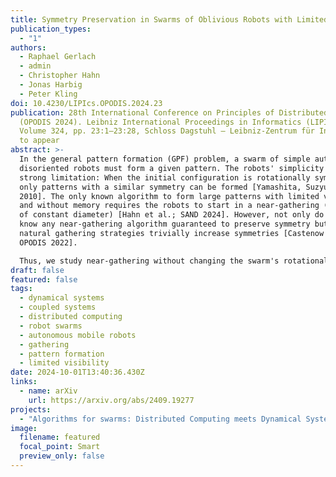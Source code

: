 ```yaml
---
title: Symmetry Preservation in Swarms of Oblivious Robots with Limited Visibility
publication_types:
  - "1"
authors:
  - Raphael Gerlach
  - admin
  - Christopher Hahn
  - Jonas Harbig
  - Peter Kling
doi: 10.4230/LIPIcs.OPODIS.2024.23
publication: 28th International Conference on Principles of Distributed Systems
  (OPODIS 2024). Leibniz International Proceedings in Informatics (LIPIcs),
  Volume 324, pp. 23:1–23:28, Schloss Dagstuhl – Leibniz-Zentrum für Informatik,
  to appear
abstract: >-
  In the general pattern formation (GPF) problem, a swarm of simple autonomous,
  disoriented robots must form a given pattern. The robots' simplicity imply a
  strong limitation: When the initial configuration is rotationally symmetric,
  only patterns with a similar symmetry can be formed [Yamashita, Suzyuki; TCS
  2010]. The only known algorithm to form large patterns with limited visibility
  and without memory requires the robots to start in a near-gathering (a swarm
  of constant diameter) [Hahn et al.; SAND 2024]. However, not only do we not
  know any near-gathering algorithm guaranteed to preserve symmetry but most
  natural gathering strategies trivially increase symmetries [Castenow et al.;
  OPODIS 2022].

  Thus, we study near-gathering without changing the swarm's rotational symmetry for disoriented, oblivious robots with limited visibility (the OBLOT-model, see [Flocchini et al.; 2019]). We introduce a technique based on the theory of dynamical systems to analyze how a given algorithm affects symmetry and provide sufficient conditions for symmetry preservation. Until now, it was unknown whether the considered OBLOT-model allows for any non-trivial algorithm that always preserves symmetry. Our first result shows that a variant of Go-to-the-Average always preserves symmetry but may sometimes lead to multiple, unconnected near-gathering clusters. Our second result is a symmetry-preserving near-gathering algorithm that works on swarms with a convex boundary (the outer boundary of the unit disc graph) and without holes (circles of diameter 1 inside the boundary without any robots). 
draft: false
featured: false
tags:
  - dynamical systems
  - coupled systems
  - distributed computing
  - robot swarms
  - autonomous mobile robots
  - gathering
  - pattern formation
  - limited visibility
date: 2024-10-01T13:40:36.430Z
links:
  - name: arXiv
    url: https://arxiv.org/abs/2409.19277
projects:
  - "Algorithms for swarms: Distributed Computing meets Dynamical Systems"
image:
  filename: featured
  focal_point: Smart
  preview_only: false
---
```

